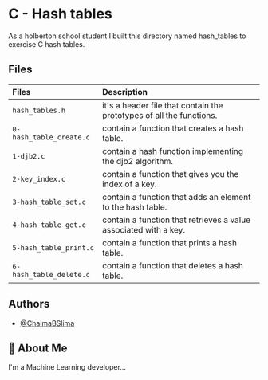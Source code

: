 # C - Hash tables

As a holberton school student I built this directory named hash_tables to exercise C hash tables.

## Files

| Files |  Description                |
| :-------- |  :------------------------- |
| `hash_tables.h` | it's a header file that contain the prototypes of all the functions.|
|  `0-hash_table_create.c` |contain a function that creates a hash table.|
| `1-djb2.c` | contain  a hash function implementing the djb2 algorithm. |
| `2-key_index.c` | contain  a function that gives you the index of a key. |
|`3-hash_table_set.c` |contain  a function that adds an element to the hash table.|
|`4-hash_table_get.c` |contain  a function that retrieves a value associated with a key.|
|  `5-hash_table_print.c` |contain a function that prints a hash table. |
| `6-hash_table_delete.c` | contain a function that deletes a hash table.|


## Authors

- [@ChaimaBSlima](https://github.com/ChaimaBSlima)


## 🚀 About Me
I'm a Machine Learning developer...

